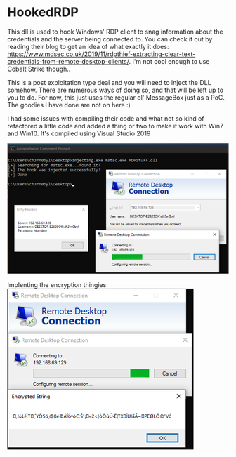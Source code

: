 # HookedRDP
This dll is used to hook Windows' RDP client to snag information about the credentials and the server being connected to. You can check it out by reading their blog to get an idea of what exactly it does:  https://www.mdsec.co.uk/2019/11/rdpthief-extracting-clear-text-credentials-from-remote-desktop-clients/. I'm not cool enough to use Cobalt Strike though..

This is a post exploitation type deal and you will need to inject the DLL somehow. There are numerous ways of doing so, and that will be left up to you to do. For now, this just uses the regular ol' MessageBox just as a PoC. The goodies I have done are not on here :)

I had some issues with compiling their code and what not so kind of refactored a little code and added a thing or two to make it work with Win7 and Win10. It's compiled using Visual Studio 2019   

![thingy](https://github.com/ch3rn0byl/HookedRDP/blob/master/Image/what.png)

Implenting the encryption thingies
![thingy](https://github.com/ch3rn0byl/HookedRDP/blob/master/Image/Capture1.PNG)
